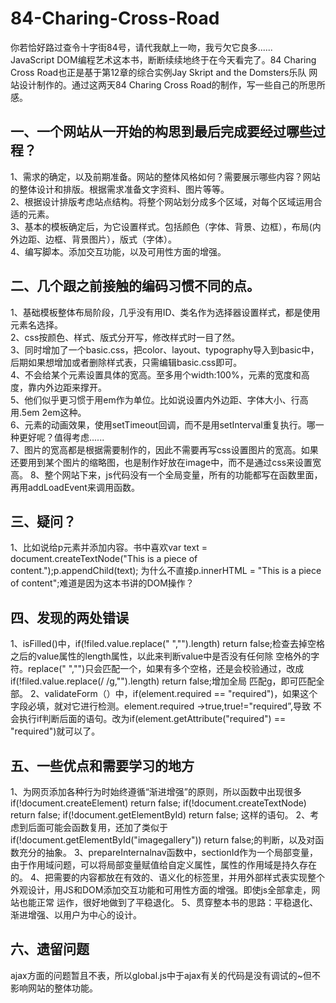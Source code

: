 # 84-Charing-Cross-Road
你若恰好路过查令十字街84号，请代我献上一吻，我亏欠它良多......  
JavaScript DOM编程艺术这本书，断断续续地终于在今天看完了。84 Charing Cross Road也正是基于第12章的综合实例Jay Skript and the Domsters乐队
网站设计制作的。通过这两天84 Charing Cross Road的制作，写一些自己的所思所感。  
## 一、一个网站从一开始的构思到最后完成要经过哪些过程？
1、需求的确定，以及前期准备。网站的整体风格如何？需要展示哪些内容？网站的整体设计和排版。根据需求准备文字资料、图片等等。  
2、根据设计排版考虑站点结构。将整个网站划分成多个区域，对每个区域运用合适的元素。  
3、基本的模板确定后，为它设置样式。包括颜色（字体、背景、边框），布局(内外边距、边框、背景图片），版式（字体）。  
4、编写脚本。添加交互功能，以及可用性方面的增强。  
  
## 二、几个跟之前接触的编码习惯不同的点。
1、基础模板整体布局阶段，几乎没有用ID、类名作为选择器设置样式，都是使用元素名选择。  
2、css按颜色、样式、版式分开写，修改样式时一目了然。  
3、同时增加了一个basic.css，把color、layout、typography导入到basic中，后期如果想增加或者删除样式表，只需编辑basic.css即可。  
4、不会给某个元素设置具体的宽高。至多用个width:100%，元素的宽度和高度，靠内外边距来撑开。  
5、他们似乎更习惯于用em作为单位。比如说设置内外边距、字体大小、行高用.5em 2em这种。  
6、元素的动画效果，使用setTimeout回调，而不是用setInterval重复执行。哪一种更好呢？值得考虑......  
7、图片的宽高都是根据需要制作的，因此不需要再写css设置图片的宽高。如果还要用到某个图片的缩略图，也是制作好放在image中，而不是通过css来设置宽高。
8、整个网站下来，js代码没有一个全局变量，所有的功能都写在函数里面，再用addLoadEvent来调用函数。

## 三、疑问？
1、比如说给p元素并添加内容。书中喜欢var text = document.createTextNode("This is a piece of content.");p.appendChild(text);
为什么不直接p.innerHTML = "This is a piece of content";难道是因为这本书讲的DOM操作？

## 四、发现的两处错误
1、isFilled()中，if(!filed.value.replace(" ","").length) return false;检查去掉空格之后的value属性的length属性，以此来判断value中是否没有任何除
空格外的字符。replace(" ","")只会匹配一个，如果有多个空格，还是会校验通过，改成if(!filed.value.replace(/ /g,"").length) return false;增加全局
匹配g，即可匹配全部。
2、validateForm（）中，if(element.required == "required")，如果这个字段必填，就对它进行检测。element.required ->true,true!="required”,导致
不会执行if判断后面的语句。改为if(element.getAttribute("required") == "required")就可以了。

 ## 五、一些优点和需要学习的地方
 1、为网页添加各种行为时始终遵循“渐进增强”的原则，所以函数中出现很多
 if(!document.createElement) return false;
 if(!document.createTextNode) return false;
 if(!document.getElementById) return false;
 这样的语句。
 2、考虑到后面可能会函数复用，还加了类似于 if(!document.getElementById("imagegallery")) return false;的判断，以及对函数充分的抽象。
 3、prepareInternalnav函数中，sectionId作为一个局部变量，由于作用域问题，可以将局部变量赋值给自定义属性，属性的作用域是持久存在的。
 4、把需要的内容都放在有效的、语义化的标签里，并用外部样式表实现整个外观设计，用JS和DOM添加交互功能和可用性方面的增强。即使js全部拿走，网站也能正常
 运作，很好地做到了平稳退化。
 5、贯穿整本书的思路：平稳退化、渐进增强、以用户为中心的设计。
 
 ## 六、遗留问题
 ajax方面的问题暂且不表，所以global.js中于ajax有关的代码是没有调试的~但不影响网站的整体功能。
